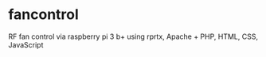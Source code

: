 # fancontrol
RF fan control via raspberry pi 3 b+ using rprtx, Apache + PHP, HTML, CSS, JavaScript 
